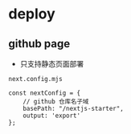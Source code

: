 # deploy

## github page

- 只支持静态页面部署
```shell
next.config.mjs

const nextConfig = {
    // github 仓库名子域
    basePath: "/nextjs-starter",
    output: 'export'
};
```
